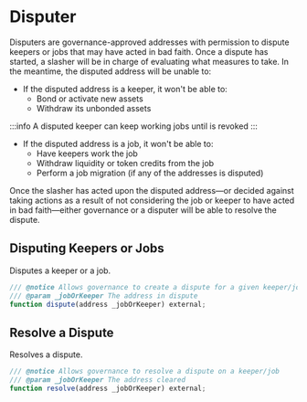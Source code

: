 # Disputer

Disputers are governance-approved addresses with permission to dispute keepers or jobs that may have acted in bad faith. Once a dispute has started, a slasher will be in charge of evaluating what measures to take. In the meantime, the disputed address will be unable to:

- If the disputed address is a keeper, it won't be able to: 
  - Bond or activate new assets 
  - Withdraw its unbonded assets

:::info
A disputed keeper can keep working jobs until is revoked 
:::

- If the disputed address is a job, it won't be able to: 
  - Have keepers work the job
  - Withdraw liquidity or token credits from the job
  - Perform a job migration (if any of the addresses is disputed)

Once the slasher has acted upon the disputed address—or decided against taking actions as a result of not considering the job or keeper to have acted in bad faith—either governance or a disputer will be able to resolve the dispute.

## Disputing Keepers or Jobs
Disputes a keeper or a job.
```js
/// @notice Allows governance to create a dispute for a given keeper/job
/// @param _jobOrKeeper The address in dispute
function dispute(address _jobOrKeeper) external;
```

## Resolve a Dispute
Resolves a dispute.
```js
/// @notice Allows governance to resolve a dispute on a keeper/job
/// @param _jobOrKeeper The address cleared
function resolve(address _jobOrKeeper) external;
```